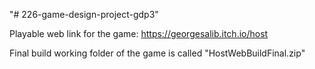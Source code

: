 "# 226-game-design-project-gdp3" 

Playable web link for the game: https://georgesalib.itch.io/host

Final build working folder of the game is called "HostWebBuildFinal.zip"

